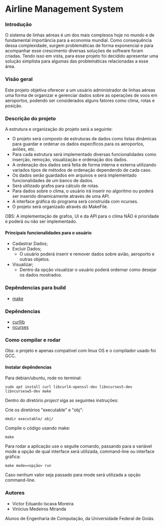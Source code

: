 # Airline Management System 

### Introdução

O sistema de linhas aéreas é um dos mais complexos hoje no mundo e de fundamental importância para a economia mundial. Como consequência dessa complexidade, surgem problemáticas de forma exponencial e para acompanhar esse crescimento diversas soluções de software foram criadas. Tendo isso em vista, para esse projeto foi decidido apresentar uma solução simplista para algumas das problemáticas relacionadas a esse área.

### Visão geral

Este projeto objetiva oferecer a um usuário administrador de linhas aéreas uma forma de organizar e gerenciar dados sobre as operações de voos em aeroportos, podendo ser considerados alguns fatores como clima, rotas e posição.

### Descrição do projeto

A estrutura e organização do projeto será a seguinte:

* O projeto será composto de estruturas de dados como listas dinâmicas para guardar e ordenar os dados específicos para os aeroportos, aviões, etc.
* Para cada estrutura será implementado diversas funcionalidades como inserção, remoção, visualização e ordenação dos dados.
* A ordenação dos dados será feita de forma interna e externa utilizando variados tipos de métodos de ordenação dependendo de cada caso.
* Os dados serão guardados em arquivos e será implementado funcionalidades de um banco de dados.
* Será utilizado grafos para cálculo de rotas.
* Para dados sobre o clima, o usuário irá inserir no algoritmo ou poderá ser inserido dinamicamente através de uma API.
* A interface gráfica do programa será construída com ncurses.
* O projeto será organizado através do MakeFile. 

OBS: A implementação de grafos, UI e da API para o clima NÃO é prioridade e poderá ou não ser implementado.

#### Principais funcionalidades para o usuário

* Cadastrar Dados;
* Excluir Dados;
  - O usuário poderá inserir e remover dados sobre avião, aeroporto e outras objetos.
* Visualizar;
   - Dentro da opção visualizar o usuário poderá ordernar como desejar os dados mostrados.

### Depêndencias para build

- [make](https://www.gnu.org/software/make/)

### Depêndencias

- [curllib](https://curl.se/libcurl/c/)
- [ncurses](https://tldp.org/HOWTO/NCURSES-Programming-HOWTO/)


### Como compilar e rodar

Obs: o projeto e apenas compativel com linux OS e o compilador usado foi GCC.

#### Instalar depêndencias

Para debian/ubuntu, rode no terminal:
```
sudo apt install curl libcurl4-openssl-dev libncurses5-dev libncursesw5-dev make 
```

Dentro do  diretório *project* siga as seguintes instruções:

Crie os diretórios "executable" e "obj":

```
mkdir executable/ obj/
```

Compile o código usando make:
```
make
```

Para rodar a aplicação use o seguite comando, passando para a variável mode a opção de qual interface será utilizada, command-line ou interface gráfica:
```
make mode=<opção> run
```
Caso nenhum valor seja passado para mode será utilizada a opção command-line.

### Autores

* Victor Eduardo Iscava Moreira
* Vinicius Medeiros Miranda

Alunos de Engenharia de Computação, da Universidade Federal de Goiás.
